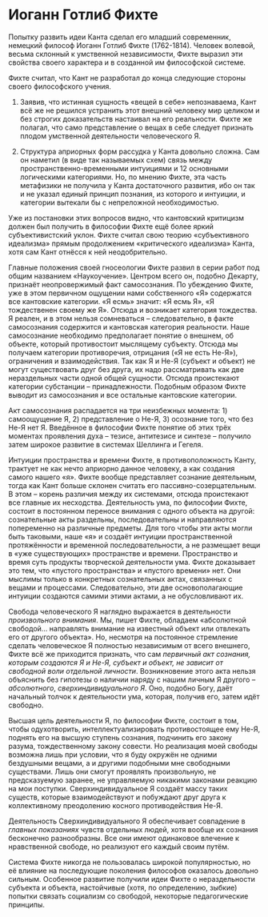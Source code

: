 # Иоганн Готлиб Фихте

Попытку развить идеи Канта сделал его младший современник, немецкий  философ Иоганн Готлиб Фихте (1762-1814). Человек волевой, весьма склонный к умственной независимости, Фихте выразил эти свойства своего  характера и в созданной им философской системе.

Фихте считал, что Кант не разработал до конца следующие стороны своего философского учения.

1) Заявив, что истинная сущность «вещей в себе» непознаваема, Кант всё же не решился устранить этот внешний  человеку мир целиком и без строгих доказательств настаивал на его  реальности. Фихте же полагал, что само представление о вещах в себе  следует признать плодом умственной деятельности человеческого Я.

2) Структура априорных форм рассудка у Канта довольно сложна. Сам он наметил (в виде так называемых схем) связь между пространственно-временными интуициями и 12 основными  логическими категориями. Но, по мнению Фихте, эта часть метафизики не  получила у Канта достаточного развития, ибо он так и не указал единый  принцип познания, из которого и интуиции, и категории вытекали бы с  непреложной необходимостью.

Уже из постановки этих вопросов видно, что кантовский критицизм  должен был получить в философии Фихте ещё более яркий субъективистский уклон. Фихте считал свою теорию «субъективного идеализма» прямым  продолжением «критического идеализма» Канта, хотя сам Кант отнёсся к ней неодобрительно.

Главные положения своей гносеологии Фихте развил в серии работ под общим названием «Наукоучение». Центром всего он, подобно Декарту, признаёт неопровержимый факт самосознания. По убеждению Фихте, уже в этом первичном ощущении нами собственного «Я» содержатся все кантовские категории. «Я есмь» значит: «Я есмь Я», «Я тождественен своему же Я». Отсюда и возникает категория тождества. Я реален, и в этом нельзя сомневаться – следовательно, в факте самосознания содержится и кантовская категория реальности. Наше самосознание необходимо предполагает понятие о внешнем, об объекте, который противостоит мыслящему субъекту. Отсюда мы получаем категории противоречия, отрицания («Я не есть Не-Я»), ограничения и взаимодействия. Так как Я и Не-Я (субъект и объект) не могут существовать друг без друга, их надо рассматривать как две нераздельных части одной общей сущности. Отсюда проистекают категории субстанции – принадлежности. Подобным образом Фихте выводит из самосознания и все остальные кантовские категории.

Акт самосознания распадается на три неизбежных момента: 1) самоощущение Я, 2) представление о Не-Я, 3) осознание того, что без Не-Я нет Я. Введённое в философии Фихте понятие об этих трёх моментах проявления духа – тезисе, антитезисе и синтезе – получило затем широкое развитие в системах Шеллинга и Гегеля.

Интуиции пространства и времени Фихте, в противоположность Канту, трактует не как нечто априорно данное человеку, а как создания самого нашего «я». Фихте вообще представляет сознание деятельным, тогда как Кант больше склонен считать его пассивно-созерцательным. В этом – корень различия между их системами, отсюда проистекают все главные их несходства. Деятельность ума, по философии Фихте, состоит в постоянном переносе внимания с одного объекта на другой: сознательные акты раздельны, последовательны и направляются попеременно на различные предметы. Для того чтобы эти акты могли быть таковыми, наше «я» и создаёт интуиции пространственной протяжённости и временной последовательности, а не размещает вещи в «уже существующих» пространстве и времени. Пространство и время суть продукты творческой деятельности ума. Фихте доказывает это тем, что «пустого пространства» и «пустого времени» нет. Они мыслимы только в конкретных сознательных актах, связанных с вещами и процессами. Следовательно, эти две основополагающие интуиции создаются самими этими актами, а не обусловливают их.

Свобода человеческого Я наглядно выражается в деятельности *произвольного внимания*. Мы, пишет Фихте, обладаем «абсолютной свободой… направлять внимание на  известный объект или отвлекать его от другого объекта». Но, несмотря на  постоянное стремление сделать человеческое Я полностью независимым от  всего внешнего, Фихте всё же приходится признать, что сам *первичный акт сознания, которым создаются Я и Не-Я, субъект и объект,* *не зависит от* *свободной воли* *отдельной личности*. Возникновение этого акта нельзя объяснить без гипотезы о наличии наряду с нашим личным Я другого – *абсолютного*, *сверхиндивидуального Я*. Оно, подобно Богу, даёт начальный толчок к деятельности ума, которая, получив его, затем идёт свободно.

Высшая цель деятельности Я, по философии Фихте, состоит в том, чтобы одухотворить, интеллектуализировать противостоящее ему Не-Я, поднять его на высшую ступень сознания, подчинить его закону разума, тождественному закону совести. Но реализация моей свободы возможна лишь при условии, что я буду окружён не одними бездушными вещами, а и другими подобными  мне свободными существами. Лишь они смогут проявлять произвольную, не  предсказуемую заранее, не управляемую никакими законами реакцию на мои  поступки. Сверхиндивидуальное Я создаёт массу таких существ, которые взаимодействуют и побуждают друг друга к коллективному преодолению  косного противодействия Не-Я.

Деятельность Сверхиндивидуального Я обеспечивает совпадение в *главных показаниях* чувств отдельных людей, хотя вообще их сознания бесконечно разнообразны. Все они имеют одинаковое влечение к нравственной свободе,  но реализуют его каждый своим путём.

Система Фихте никогда не пользовалась широкой популярностью, но её  влияние на последующие поколения философов оказалось довольно сильным.  Особенное развитие получили идеи Фихте о нераздельности субъекта и  объекта, настойчивые (хотя, по определению, зыбкие) попытки связать социализм со свободой, некоторые педагогические принципы.